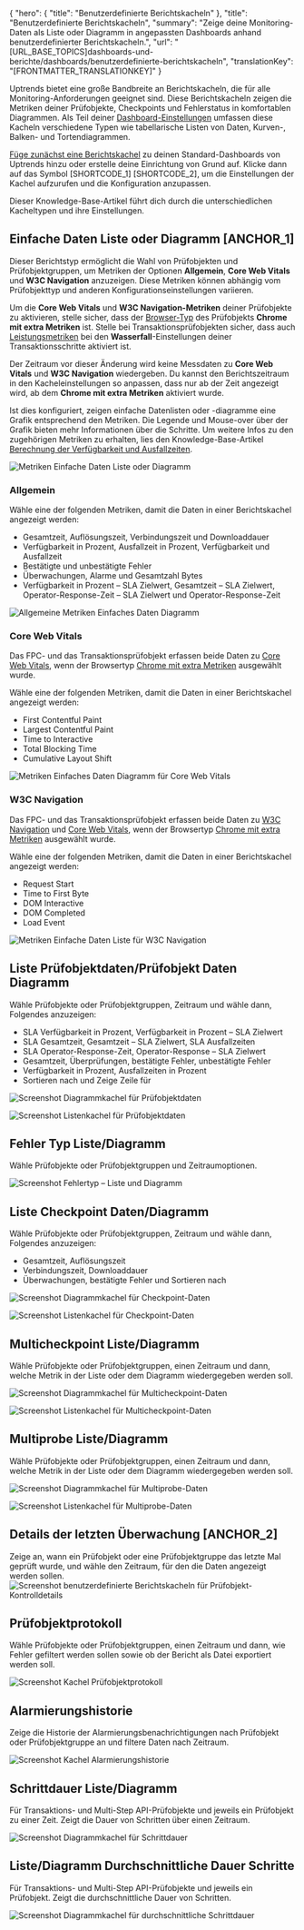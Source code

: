 {
  "hero": {
    "title": "Benutzerdefinierte Berichtskacheln"
  },
  "title": "Benutzerdefinierte Berichtskacheln",
  "summary": "Zeige deine Monitoring-Daten als Liste oder Diagramm in angepassten Dashboards anhand benutzerdefinierter Berichtskacheln.",
  "url": "[URL_BASE_TOPICS]dashboards-und-berichte/dashboards/benutzerdefinierte-berichtskacheln",
  "translationKey": "[FRONTMATTER_TRANSLATIONKEY]"
}

Uptrends bietet eine große Bandbreite an Berichtskacheln, die für alle Monitoring-Anforderungen geeignet sind. Diese Berichtskacheln zeigen die Metriken deiner Prüfobjekte, Checkpoints und Fehlerstatus in komfortablen Diagrammen. Als Teil deiner [Dashboard-Einstellungen]([LINK_URL_1]) umfassen diese Kacheln verschiedene Typen wie tabellarische Listen von Daten, Kurven-, Balken- und Tortendiagrammen.

[Füge zunächst eine Berichtskachel]([LINK_URL_2]) zu deinen Standard-Dashboards von Uptrends hinzu oder erstelle deine Einrichtung von Grund auf. Klicke dann auf das Symbol [SHORTCODE_1] [SHORTCODE_2], um die Einstellungen der Kachel aufzurufen und die Konfiguration anzupassen.

Dieser Knowledge-Base-Artikel führt dich durch die unterschiedlichen Kacheltypen und ihre Einstellungen.

## Einfache Daten Liste oder Diagramm [ANCHOR_1]

Dieser Berichtstyp ermöglicht die Wahl von Prüfobjekten und Prüfobjektgruppen, um Metriken der Optionen **Allgemein**, **Core Web Vitals** und **W3C Navigation** anzuzeigen. Diese Metriken können abhängig vom Prüfobjekttyp und anderen Konfigurationseinstellungen variieren.

Um die **Core Web Vitals** und **W3C Navigation-Metriken** deiner Prüfobjekte zu aktivieren, stelle sicher, dass der [Browser-Typ]([LINK_URL_3]) des Prüfobjekts **Chrome mit extra Metriken** ist. Stelle bei Transaktionsprüfobjekten sicher, dass auch [Leistungsmetriken]([LINK_URL_4]) bei den **Wasserfall**-Einstellungen deiner Transaktionsschritte aktiviert ist.

Der Zeitraum vor dieser Änderung wird keine Messdaten zu **Core Web Vitals** und **W3C Navigation** wiedergeben. Du kannst den Berichtszeitraum in den Kacheleinstellungen so anpassen, dass nur ab der Zeit angezeigt wird, ab dem **Chrome mit extra Metriken** aktiviert wurde.

Ist dies konfiguriert, zeigen einfache Datenlisten oder -diagramme eine Grafik entsprechend den Metriken. Die Legende und Mouse-over über der Grafik bieten mehr Informationen über die Schritte. Um weitere Infos zu den zugehörigen Metriken zu erhalten, lies den Knowledge-Base-Artikel [Berechnung der Verfügbarkeit und Ausfallzeiten]([LINK_URL_5]).

![Metriken Einfache Daten Liste oder Diagramm]([LINK_URL_6])  


### Allgemein

Wähle eine der folgenden Metriken, damit die Daten in einer Berichtskachel angezeigt werden:

- Gesamtzeit, Auflösungszeit, Verbindungszeit und Downloaddauer
- Verfügbarkeit in Prozent, Ausfallzeit in Prozent, Verfügbarkeit und Ausfallzeit
- Bestätigte und unbestätigte Fehler
- Überwachungen, Alarme und Gesamtzahl Bytes
- Verfügbarkeit in Prozent – SLA Zielwert, Gesamtzeit – SLA Zielwert, Operator-Response-Zeit – SLA Zielwert und Operator-Response-Zeit

![Allgemeine Metriken Einfaches Daten Diagramm]([LINK_URL_7])  

### Core Web Vitals

Das FPC- und das Transaktionsprüfobjekt erfassen beide Daten zu [Core Web Vitals]([LINK_URL_8]), wenn der Browsertyp [Chrome mit extra Metriken]([LINK_URL_9]) ausgewählt wurde.

Wähle eine der folgenden Metriken, damit die Daten in einer Berichtskachel angezeigt werden:

 - First Contentful Paint
 - Largest Contentful Paint
 - Time to Interactive
 - Total Blocking Time
 - Cumulative Layout Shift

![Metriken Einfaches Daten Diagramm für Core Web Vitals]([LINK_URL_10])  


### W3C Navigation

Das FPC- und das Transaktionsprüfobjekt erfassen beide Daten zu [W3C Navigation]([LINK_URL_11]) und [Core Web Vitals]([LINK_URL_12]), wenn der Browsertyp [Chrome mit extra Metriken]([LINK_URL_13]) ausgewählt wurde.

Wähle eine der folgenden Metriken, damit die Daten in einer Berichtskachel angezeigt werden:
  - Request Start
  - Time to First Byte
  - DOM Interactive
  - DOM Completed
  - Load Event

![Metriken Einfache Daten Liste für W3C Navigation]([LINK_URL_14])  


## Liste Prüfobjektdaten/Prüfobjekt Daten Diagramm  

Wähle Prüfobjekte oder Prüfobjektgruppen, Zeitraum und wähle dann, Folgendes anzuzeigen:

- SLA Verfügbarkeit in Prozent, Verfügbarkeit in Prozent – SLA Zielwert
- SLA Gesamtzeit, Gesamtzeit – SLA Zielwert, SLA Ausfallzeiten 
- SLA Operator-Response-Zeit, Operator-Response – SLA Zielwert
- Gesamtzeit, Überprüfungen, bestätigte Fehler, unbestätigte Fehler
- Verfügbarkeit in Prozent, Ausfallzeiten in Prozent
- Sortieren nach und Zeige Zeile für
  
![Screenshot Diagrammkachel für Prüfobjektdaten]([LINK_URL_15])  
  
![Screenshot Listenkachel für Prüfobjektdaten]([LINK_URL_16])  

## Fehler Typ Liste/Diagramm  

Wähle Prüfobjekte oder Prüfobjektgruppen und Zeitraumoptionen.  
  
![Screenshot Fehlertyp – Liste und Diagramm]([LINK_URL_17])  

## Liste Checkpoint Daten/Diagramm  

Wähle Prüfobjekte oder Prüfobjektgruppen, Zeitraum und wähle dann, Folgendes anzuzeigen: 

- Gesamtzeit, Auflösungszeit
- Verbindungszeit, Downloaddauer
- Überwachungen, bestätigte Fehler und Sortieren nach 
  
![Screenshot Diagrammkachel für Checkpoint-Daten]([LINK_URL_18])

![Screenshot Listenkachel für Checkpoint-Daten]([LINK_URL_19])  

## Multicheckpoint Liste/Diagramm  

Wähle Prüfobjekte oder Prüfobjektgruppen, einen Zeitraum und dann, welche Metrik in der Liste oder dem Diagramm wiedergegeben werden soll.  
  

![Screenshot Diagrammkachel für Multicheckpoint-Daten]([LINK_URL_20]) 
  
![Screenshot Listenkachel für Multicheckpoint-Daten]([LINK_URL_21]) 

## Multiprobe Liste/Diagramm  

Wähle Prüfobjekte oder Prüfobjektgruppen, einen Zeitraum und dann, welche Metrik in der Liste oder dem Diagramm wiedergegeben werden soll.  
  
![Screenshot Diagrammkachel für Multiprobe-Daten]([LINK_URL_22])  

![Screenshot Listenkachel für Multiprobe-Daten]([LINK_URL_23])

## Details der letzten Überwachung [ANCHOR_2]

Zeige an, wann ein Prüfobjekt oder eine Prüfobjektgruppe das letzte Mal geprüft wurde, und wähle den Zeitraum, für den die Daten angezeigt werden sollen.  
![Screenshot benutzerdefinierte Berichtskacheln für Prüfobjekt-Kontrolldetails]([LINK_URL_24])

## Prüfobjektprotokoll  

Wähle Prüfobjekte oder Prüfobjektgruppen, einen Zeitraum und dann, wie Fehler gefiltert werden sollen sowie ob der Bericht als Datei exportiert werden soll.  
  
![Screenshot Kachel Prüfobjektprotokoll]([LINK_URL_25]) 

## Alarmierungshistorie 

Zeige die Historie der Alarmierungsbenachrichtigungen nach Prüfobjekt oder Prüfobjektgruppe an und filtere Daten nach Zeitraum. 

![Screenshot Kachel Alarmierungshistorie]([LINK_URL_26])

## Schrittdauer Liste/Diagramm  

Für Transaktions- und Multi-Step API-Prüfobjekte und jeweils ein Prüfobjekt zu einer Zeit. Zeigt die Dauer von Schritten über einen Zeitraum.
  
![Screenshot Diagrammkachel für Schrittdauer]([LINK_URL_27])  

## Liste/Diagramm Durchschnittliche Dauer Schritte  

Für Transaktions- und Multi-Step API-Prüfobjekte und jeweils ein Prüfobjekt. Zeigt die durchschnittliche Dauer von Schritten.
  
![Screenshot Diagrammkachel für durchschnittliche Schrittdauer]([LINK_URL_28])  
